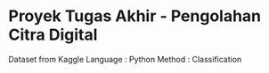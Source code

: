 # Proyek Tugas Akhir - Pengolahan Citra Digital
Dataset from Kaggle
Language : Python
Method : Classification
